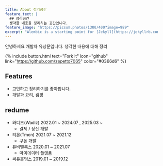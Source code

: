 ```yaml
---
title: About 정리공간
feature_text: |
  ## 정리공간
  생각한 내용을 정리하는 공간입니다.
feature_image: "https://picsum.photos/1300/400?image=989"
excerpt: "Alembic is a starting point for [Jekyll](https://jekyllrb.com/) projects. Rather than starting from scratch, this boilerplate is designed to get the ball rolling immediately. Install it, configure it, tweak it, push it."
---
```


안녕하세요 개발자 유상문입니다. 생각한 내용에 대해 정리

{% include button.html text="Fork it" icon="github" link="https://github.com/zepetto7065" color="#0366d6" %}

## Features

- 고민하고 정리하기를 좋아합니다.
- 개발과 요리, 캠핑

## redume
- 와디즈(Wadiz) 2022.01 ~ 2024.07 , 2025.03 ~
  - 결제 / 정산 개발
- 티몬(Tmon) 2021.07 ~ 2021.12
  - 쿠폰 개발 
- 유비벨록스 2020.01 ~ 2021.07
  - 마이데이터 플랫폼 
- 씨유홀딩스 2019.01 ~ 2019.12
